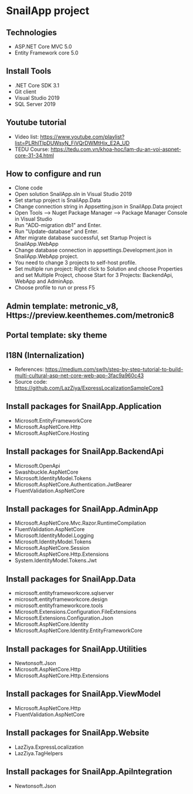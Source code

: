 # SnailApp project 
## Technologies
- ASP.NET Core MVC 5.0
- Entity Framework core 5.0
## Install Tools
- .NET Core SDK 3.1
- Git client
- Visual Studio 2019
- SQL Server 2019
## Youtube tutorial
- Video list: https://www.youtube.com/playlist?list=PLRhlTlpDUWsyN_FiVQrDWMtHix_E2A_UD
- TEDU Course: https://tedu.com.vn/khoa-hoc/lam-du-an-voi-aspnet-core-31-34.html
## How to configure and run
- Clone code
- Open solution SnailApp.sln in Visual Studio 2019
- Set startup project is SnailApp.Data
- Change connection string in Appsetting.json in SnailApp.Data project
- Open Tools --> Nuget Package Manager -->  Package Manager Console in Visual Studio
- Run "ADD-migration db1"  and Enter.
- Run "Update-database" and Enter.
- After migrate database successful, set Startup Project is SnailApp.WebApp
- Change database connection in appsettings.Development.json in SnailApp.WebApp project.
- You need to change 3 projects to self-host profile.
- Set multiple run project: Right click to Solution and choose Properties and set Multiple Project, choose Start for 3 Projects: BackendApi, WebApp and AdminApp.
- Choose profile to run or press F5
## Admin template: metronic_v8, Https://preview.keenthemes.com/metronic8
## Portal template: sky theme
## I18N (Internalization)
- References: https://medium.com/swlh/step-by-step-tutorial-to-build-multi-cultural-asp-net-core-web-app-3fac9a960c43
- Source code: https://github.com/LazZiya/ExpressLocalizationSampleCore3
## Install packages for SnailApp.Application
- Microsoft.EntityFrameworkCore
- Microsoft.AspNetCore.Http
- Microsoft.AspNetCore.Hosting
## Install packages for SnailApp.BackendApi
- Microsoft.OpenApi
- Swashbuckle.AspNetCore
- Microsoft.IdentityModel.Tokens
- Microsoft.AspNetCore.Authentication.JwtBearer
- FluentValidation.AspNetCore
## Install packages for SnailApp.AdminApp
- Microsoft.AspNetCore.Mvc.Razor.RuntimeCompilation
- FluentValidation.AspNetCore
- Microsoft.IdentityModel.Logging
- Microsoft.IdentityModel.Tokens
- Microsoft.AspNetCore.Session
- Microsoft.AspNetCore.Http.Extensions
- System.IdentityModel.Tokens.Jwt
## Install packages for SnailApp.Data
- microsoft.entityframeworkcore.sqlserver
- microsoft.entityframeworkcore.design
- microsoft.entityframeworkcore.tools
- Microsoft.Extensions.Configuration.FileExtensions
- Microsoft.Extensions.Configuration.Json
- Microsoft.AspNetCore.Identity
- Microsoft.AspNetCore.Identity.EntityFrameworkCore
## Install packages for SnailApp.Utilities
- Newtonsoft.Json
- Microsoft.AspNetCore.Http
- Microsoft.AspNetCore.Http.Extensions
## Install packages for SnailApp.ViewModel
- Microsoft.AspNetCore.Http
- FluentValidation.AspNetCore
## Install packages for SnailApp.Website
- LazZiya.ExpressLocalization
- LazZiya.TagHelpers
## Install packages for SnailApp.ApiIntegration
- Newtonsoft.Json